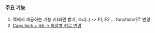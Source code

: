 ### 주요 기능 ### 

  1. 맥에서 제공하는 기능 키(화면 밝기, 소리..) -> F1, F2 ... function키로 변경 
  2. [Caps lock + jkli -> 화살표 키로 변경](https://ke-complex-modifications.pqrs.org/json/personal_mitch_60pct_basic.json)
